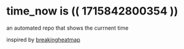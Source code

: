 # time_now is (( 1715842800354 ))

an automated repo that shows the currnent time

inspired by [breakingheatmap](https://github.com/breakingheatmap/breakingheatmap)